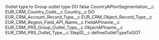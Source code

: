 <?xml version="1.0" encoding="UTF-8"?>
<CustomMetadata xmlns="http://soap.sforce.com/2006/04/metadata" xmlns:xsi="http://www.w3.org/2001/XMLSchema-instance" xmlns:xsd="http://www.w3.org/2001/XMLSchema">
    <label>Outlet type to Group outlet type DO</label>
    <protected>false</protected>
    <values>
        <field>CountryAPIonSegmentation__c</field>
        <value xsi:type="xsd:string">EUR_CRM_Country_Code__c</value>
    </values>
    <values>
        <field>Country__c</field>
        <value xsi:type="xsd:string">DO</value>
    </values>
    <values>
        <field>EUR_CRM_Account_Record_Type__c</field>
        <value xsi:nil="true"/>
    </values>
    <values>
        <field>EUR_CRM_Object_Record_Type__c</field>
        <value xsi:nil="true"/>
    </values>
    <values>
        <field>EUR_CRM_Region_Field_API_Name__c</field>
        <value xsi:nil="true"/>
    </values>
    <values>
        <field>FieldAPIname__c</field>
        <value xsi:type="xsd:string">EUR_CRM_PRS_Group_Outlet_Type__c</value>
    </values>
    <values>
        <field>ObjectAPIname__c</field>
        <value xsi:type="xsd:string">EUR_CRM_PRS_Outlet_Type__c</value>
    </values>
    <values>
        <field>StepID__c</field>
        <value xsi:type="xsd:string">defineOutletTypeToGOT</value>
    </values>
</CustomMetadata>
